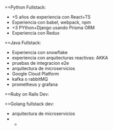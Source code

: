
==Python Fullstack:

- +5 años de experiencia con React+TS
- Experiencia con babel, webpack, npm
- +3 PYthon+Django usando Prisma ORM
- Experiencia con Redux

==Java Fullstack:

- Experiencia con snowflake
- experiencia con arquitecturas reactivas: AKKA
- pruebas de integracion e2e
- arquitectura de microservicios
- Google Cloud Platform
- kafka o rabbitMQ
- prometheus y grafana


==Ruby on Rails Dev:


==Golang fullstack dev:
* arquitectura de microservicios
* *